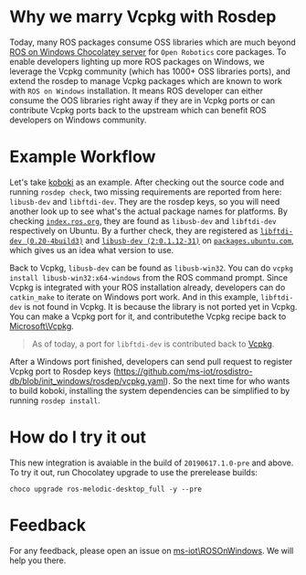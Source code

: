 <!-- ![ROS Logo](http://www.ros.org/wp-content/uploads/2013/10/rosorg-logo1.png) -->

# Why we marry Vcpkg with Rosdep

Today, many ROS packages consume OSS libraries which are much beyond [ROS on Windows Chocolatey server](https://roswin.azurewebsites.net/) for `Open Robotics` core packages. To enable developers lighting up more ROS packages on Windows, we leverage the Vcpkg community (which has 1000+ OSS libraries ports), and extend the rosdep to manage Vcpkg packages which are known to work with `ROS on Windows` installation. It means ROS developer can either consume the OOS libraries right away if they are in Vcpkg ports or can contribute Vcpkg ports back to the upstream which can benefit ROS developers on Windows community.

# Example Workflow

Let's take [koboki](http://wiki.ros.org/kobuki) as an example. After checking out the source code and running `rosdep check`, two missing requirements are reported from here: `libusb-dev` and `libftdi-dev`. They are the rosdep keys, so you will need another look up to see what's the actual package names for platforms. By checking [`index.ros.org`](https://index.ros.org), they are found as `libusb-dev` and `libftdi-dev` respectively on Ubuntu. By a further check, they are registered as [`libftdi-dev (0.20-4build3)`](https://packages.ubuntu.com/bionic/libftdi-dev) and [`libusb-dev (2:0.1.12-31)`](https://packages.ubuntu.com/bionic/libusb-dev) on [`packages.ubuntu.com`](https://packages.ubuntu.com), which gives us an idea what version to use.

Back to Vcpkg, `libusb-dev` can be found as `libusb-win32`. You can do `vcpkg install libusb-win32:x64-windows` from the ROS command prompt. Since Vcpkg is integrated with your ROS installation already, developers can do `catkin_make` to iterate on Windows port work. And in this example, `libftdi-dev` is not found in Vcpkg. It is because the library is not ported yet in Vcpkg. You can make a Vcpkg port for it, and contributethe Vcpkg recipe back to [Microsoft\Vcpkg](https://github.com/microsoft/vcpkg).

> As of today, a port for  `libftdi-dev` is contributed back to [Vcpkg](https://github.com/microsoft/vcpkg/pull/6843).

After a Windows port finished, developers can send pull request to register Vcpkg port to Rosdep keys (https://github.com/ms-iot/rosdistro-db/blob/init_windows/rosdep/vcpkg.yaml). So the next time for who wants to build koboki, installing the system dependencies can be simplified to by running `rosdep install`.


# How do I try it out

This new integration is avaiable in the build of `20190617.1.0-pre` and above. To try it out, run Chocolatey upgrade to use the prerelease builds:

`choco upgrade ros-melodic-desktop_full -y --pre`


# Feedback

For any feedback, please open an issue on [ms-iot\ROSOnWindows](https://github.com/ms-iot/rosonWindows/issues). We will help you there.
